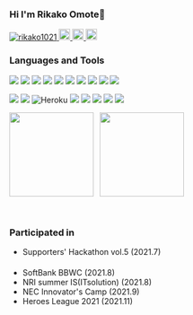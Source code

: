### Hi I'm Rikako Omote🦖

<p align="left"> 
  <a href="https://github.com/rikako1021/rikako1021/">
    <img src="https://komarev.com/ghpvc/?username=rikako1021" alt="rikako1021" />
  </a>
  <a href="/">
    <img height="20" src="https://img.shields.io/twitter/follow/C3Vo3?label=Twitter&logo=twitter&style=flat" />
  </a>
  <a href="http://qiita.com/rikako1021">
    <img height="20" src="https://qiita-badge.apiapi.app/s/rikako1021/posts.svg" />
  </a>
  <//qiita.com/rikako1021">
    <img height="20" src="https://qiita-badge.apiapi.app/s/sugar/contributions.svg" />
  </a>
</p>


<h3 align="left">Languages and Tools</h3>
  <p>
    <img src="https://img.shields.io/badge/-Javascript-F7DF1E.svg?logo=javascript&style=flat-square&logoColor=white">
    <img src="https://img.shields.io/badge/-Nodejs-43853d?style=flat-square&logo=Node.js&logoColor=white">
          <img src="https://img.shields.io/badge/-NPM-CB3837?style=flat-square&logo=npm&logoColor=white">
            <img src="https://img.shields.io/badge/-Yarn-2C8EBB.svg?logo=yarn&style=flat-square&logoColor=white">
            <img src="https://img.shields.io/badge/-Vue.js-4FC08D.svg?logo=vue.js&style=flat-square&logoColor=white">
              <img src="https://img.shields.io/badge/-Nuxt.js-00C58E.svg?logo=nuxt.js&style=flat-square&logoColor=white">
                <img src="https://img.shields.io/badge/-React-61DAFB.svg?logo=react&style=flat-square&logoColor=white">
    <img src="https://img.shields.io/badge/-Go-76E1FE.svg?logo=go&style=flat-square&logoColor=white">
<img src="https://img.shields.io/badge/-Python-3776AB.svg?logo=python&style=flat-square&logoColor=white">
    <img src="https://img.shields.io/badge/-R-276DC3.svg?logo=r&style=flat-square">
  </p>
  <p>
      <img src="https://img.shields.io/badge/-Mysql-4479A1.svg?logo=mysql&style=flat-square&logoColor=white">
        <img src="https://img.shields.io/badge/-Firebase-FFCA28.svg?logo=firebase&style=flat-square&logoColor=white">
                <img alt="Heroku" src="https://img.shields.io/badge/-Heroku-430098?style=flat-square&logo=heroku&logoColor=white" />
<img src="https://img.shields.io/badge/-Figma-F24E1E.svg?logo=figma&style=flat-square&logoColor=white">
<img src="https://img.shields.io/badge/-Google%20Cloud-4285F4.svg?logo=google-cloud&style=flat-square&logoColor=white">
<img src="https://img.shields.io/badge/-Android%20Studio-A4C639.svg?logo=android&style=flat-square&logoColor=white">
<img src="https://img.shields.io/badge/-Adobe%20XD-FF2BC2.svg?logo=adobe-xd&style=flat-square&logoColor=white">
<img src="https://img.shields.io/badge/-Adobe%20illustrator-FF7C00.svg?logo=adobe-illustrator&style=flat-square&logoColor=white">
  </p>
  
<p>&nbsp;
  <img height="150" align="left" src="https://github-readme-stats.vercel.app/api/top-langs/?username=rikako1021&layout=compact&theme=react"　>
<img height="150" align="center" src="https://github-readme-stats.vercel.app/api?username=rikako1021&show_icons=true&theme=react&locale=en&count_private=true&hide=contribs&include_all_commits=true">
  </p>

  <br>
    
<h3 align="left">Participated in</h3>
  <ul>
    <li>Supporters' Hackathon vol.5 (2021.7)</li>
 　  <li>SoftBank BBWC (2021.8) </li>
  <li>NRI summer IS(ITsolution) (2021.8)</li>
    <li>NEC Innovator's Camp (2021.9)</li>
<li>Heroes League 2021 (2021.11)</li>
<br>
